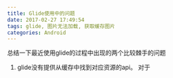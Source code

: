 ```yaml
---
title: Glide使用中的问题
date: 2017-02-27 17:49:54
tags: glide, 图片无法加载, 获取缓存图片
categories: Android
---
```

总结一下最近使用glide的过程中出现的两个比较棘手的问题
1. glide没有提供从缓存中找到对应资源的api。
对于